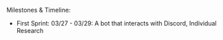 Milestones & Timeline:
- First Sprint: 03/27 - 03/29: A bot that interacts with Discord, Individual Research
